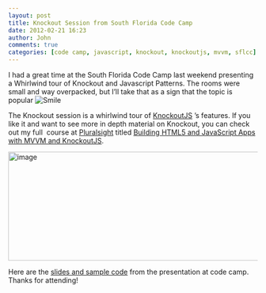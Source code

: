 ```yaml
---
layout: post
title: Knockout Session from South Florida Code Camp
date: 2012-02-21 16:23
author: John
comments: true
categories: [code camp, javascript, knockout, knockoutjs, mvvm, sflcc]
---
```

<p>I had a great time at the South Florida Code Camp last weekend presenting a Whirlwind tour of Knockout and Javascript Patterns. The rooms were small and way overpacked, but I’ll take that as a sign that the topic is popular <img style="border-bottom-style: none; border-left-style: none; border-top-style: none; border-right-style: none" class="wlEmoticon wlEmoticon-smile" alt="Smile" src="http://images.johnpapa.net/wp-content/uploads/media/Windows-Live-Writer/Knockout-Session-from-South-Florida-Code_9E67/wlEmoticon-smile_2.png"></p> <p>The Knockout session is a whirlwind tour of <a href="http://knockoutjs.com/">KnockoutJS</a> ’s features. If you like it and want to see more in depth material on Knockout, you can check out my full&nbsp; course at <a href="http://pluralsight.net">Pluralsight</a> titled <a href="http://jpapa.me/komvvm">Building HTML5 and JavaScript Apps with MVVM and KnockoutJS</a>.</p> <p><a href="http://jpapa.me/komvvm"><img style="background-image: none; border-bottom: 0px; border-left: 0px; padding-left: 0px; padding-right: 0px; display: inline; border-top: 0px; border-right: 0px; padding-top: 0px" title="image" border="0" alt="image" src="http://images.johnpapa.net/wp-content/uploads/media/Windows-Live-Writer/Knockout-Session-from-South-Florida-Code_9E67/image_3.png" width="1283" height="220"></a></p> <p>Here are the <a href="http://images.johnpapa.net/wp-content/uploads/files/downloads/kowhirlwind.zip">slides and sample code</a> from the presentation at code camp. Thanks for attending!</p>

